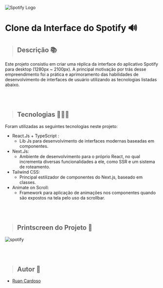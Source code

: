 ![Spotify Logo](https://sm.ign.com/ign_br/tech/default/spotify-1280x720_rjk6.jpg)
# Clone da Interface do Spotify 🔊

> ## Descrição 📚
Este projeto consistiu em criar uma réplica da interface do aplicativo Spotify para desktop (1280px ~ 2100px). A principal motivação por trás desse empreendimento foi a prática e aprimoramento das habilidades de desenvolvimento de interfaces de usuário utilizando as tecnologias listadas abaixo.

<br>
<br>

> ## Tecnologias 👨🏾‍💻
Foram utilizadas as seguintes tecnologias neste projeto:
+ React.Js + TypeScript :
  -  Lib Js para desenvolvimento de interfaces modernas baseadas em componentes.
+ Next.Js:
  - Ambiente de desenvolvimento para o próprio React, no qual incrementa diversas funcionalidades a ele, como SSR e um sistema de roteamento.
+ Tailwind CSS:
  - Principal estilizador de componentes do Next.js, baseado em classes.
+ Animate on Scroll:
  - Framework para aplicação de animações nos componentes quando são expostos na tela pelo uso da scrollbar.

<br>
<br>

> ## Printscreen do Projeto 📸
![spotify](https://github.com/RuanCxrdoso/Spotify-Clone/assets/86266893/bde0d93c-d57a-4c20-a416-7f7b1a35b4a4)

<br>
<br>

> ## Autor 📝
+ [Ruan Cardoso](https://github.com/RuanCxrdoso)
